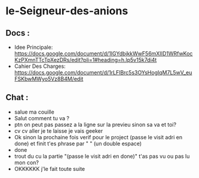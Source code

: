 # le-Seigneur-des-anions


## Docs :

- Idee Principale: https://docs.google.com/document/d/1IGYdbjkkWwF56mXIID1WRfwKocKzPXmnTTcTpXezDRs/edit?pli=1#heading=h.lp5v15k7di4t  
- Cahier Des Charges: https://docs.google.com/document/d/1rLFlBrc5s3OYsHogIqM7L5wV_euFSKbwMWyo5Vz8B4M/edit  

## Chat :

- salue ma couille
- Salut comment tu va ?  
- ptn on peut pas passez a la ligne sur la previeu sinon sa va et toi?  
- cv cv aller je te laisse je vais geeker  
- Ok sinon la prochaine fois verif pour le project (passe le visit adri en done) et finit t'es phrase par "  " (un double espace)  
- done  
- trout du cu la partie "(passe le visit adri en done)" t'as pas vu ou pas lu mon con?
- OKKKKKK j'le fait toute suite
